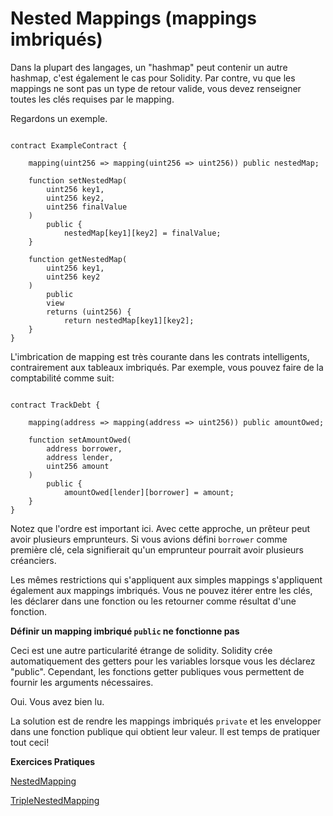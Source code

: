 # Nested Mappings (mappings imbriqués)

Dans la plupart des langages, un "hashmap" peut contenir un autre hashmap, c'est également le cas pour Solidity. Par contre, vu que les mappings ne sont pas un type de retour valide, vous devez renseigner toutes les clés requises par le mapping.

Regardons un exemple.

```solidity

contract ExampleContract {

    mapping(uint256 => mapping(uint256 => uint256)) public nestedMap;

    function setNestedMap(
        uint256 key1, 
        uint256 key2, 
        uint256 finalValue
    ) 
        public {
            nestedMap[key1][key2] = finalValue;
    }

    function getNestedMap(
        uint256 key1, 
        uint256 key2
    ) 
        public 
        view 
        returns (uint256) {
            return nestedMap[key1][key2];
    }
}

```

L'imbrication de mapping est très courante dans les contrats intelligents, contrairement aux tableaux imbriqués. Par exemple, vous pouvez faire de la comptabilité comme suit:

```solidity

contract TrackDebt {

    mapping(address => mapping(address => uint256)) public amountOwed;

    function setAmountOwed(
        address borrower, 
        address lender, 
        uint256 amount
    ) 
        public {
            amountOwed[lender][borrower] = amount;
    }
}

```

Notez que l'ordre est important ici. Avec cette approche, un prêteur peut avoir plusieurs emprunteurs. Si vous avions défini `borrower` comme première clé, cela signifierait qu'un emprunteur pourrait avoir plusieurs créanciers.

Les mêmes restrictions qui s'appliquent aux simples mappings s'appliquent également aux mappings imbriqués. Vous ne pouvez itérer entre les clés, les déclarer dans une fonction ou les retourner comme résultat d'une fonction.

**Définir un mapping imbriqué `public` ne fonctionne pas**

Ceci est une autre particularité étrange de solidity. Solidity crée automatiquement des getters pour les variables lorsque vous les déclarez "public". Cependant, les fonctions getter publiques vous permettent de fournir les arguments nécessaires.

Oui. Vous avez bien lu.

La solution est de rendre les mappings imbriqués `private` et les envelopper dans une fonction publique qui obtient leur valeur. Il est temps de pratiquer tout ceci!

**Exercices Pratiques**

[NestedMapping](https://github.com/RareSkills/Solidity-Exercises/tree/main/NestedMapping)

[TripleNestedMapping](https://github.com/RareSkills/Solidity-Exercises/tree/main/TripleNestedMapping)
